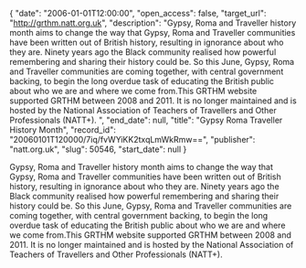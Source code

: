 {
  "date": "2006-01-01T12:00:00", 
  "open_access": false, 
  "target_url": "http://grthm.natt.org.uk", 
  "description": "Gypsy, Roma and Traveller history month aims to change the way that Gypsy, Roma and Traveller communities have been written out of British history, resulting in ignorance about who they are.   Ninety years ago the Black community realised how powerful remembering and sharing their history could be. So this June, Gypsy, Roma and Traveller communities are coming together, with central government backing, to begin the long overdue task of educating the British public about who we are and where we come from.This GRTHM website supported GRTHM between 2008 and 2011. It is no longer maintained and is hosted by the National Association of Teachers of Travellers and Other Professionals (NATT+). ", 
  "end_date": null, 
  "title": "Gypsy Roma Traveller History Month", 
  "record_id": "20060101T120000/7iq/fvWYiKK2txqLmWkRmw==", 
  "publisher": "natt.org.uk", 
  "slug": 50546, 
  "start_date": null
}

Gypsy, Roma and Traveller history month aims to change the way that Gypsy, Roma and Traveller communities have been written out of British history, resulting in ignorance about who they are.   Ninety years ago the Black community realised how powerful remembering and sharing their history could be. So this June, Gypsy, Roma and Traveller communities are coming together, with central government backing, to begin the long overdue task of educating the British public about who we are and where we come from.This GRTHM website supported GRTHM between 2008 and 2011. It is no longer maintained and is hosted by the National Association of Teachers of Travellers and Other Professionals (NATT+). 